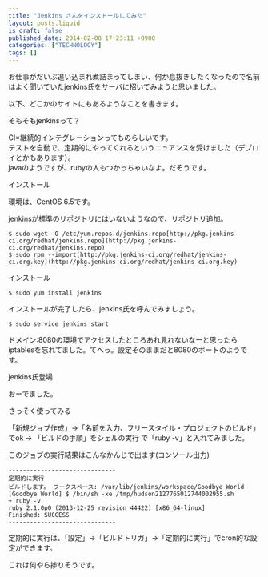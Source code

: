 ```yaml
---
title: "Jenkins さんをインストールしてみた"
layout: posts.liquid
is_draft: false
published_date: 2014-02-08 17:23:11 +0900
categories: ["TECHNOLOGY"]
tags: []
---
```


お仕事がだいぶ追い込まれ煮詰まってしまい、何か息抜きしたくなったので名前はよく聞いていたjenkins氏をサーバに招いてみようと思いました。

以下、どこかのサイトにもあるようなことを書きます。

そもそもjenkinsって？

CI=継続的インテグレーションってものらしいです。  
テストを自動で、定期的にやってくれるというニュアンスを受けました（デプロイとかもあります）。  
javaのようですが、rubyの人もつかっちゃいなよ。だそうです。

インストール

環境は、CentOS 6.5です。

jenkinsが標準のリポジトリにはいないようなので、リポジトリ追加。

    $ sudo wget -O /etc/yum.repos.d/jenkins.repo[http://pkg.jenkins-ci.org/redhat/jenkins.repo](http://pkg.jenkins-ci.org/redhat/jenkins.repo)
    $ sudo rpm --import[http://pkg.jenkins-ci.org/redhat/jenkins-ci.org.key](http://pkg.jenkins-ci.org/redhat/jenkins-ci.org.key)

インストール

    $ sudo yum install jenkins

インストールが完了したら、jenkins氏を呼んでみましょう。

    $ sudo service jenkins start

ドメイン:8080の環境でアクセスしたところあれ見れないなーと思ったら  
iptablesを忘れてました。てへっ。設定そのままだと8080のポートのようです。

jenkins氏登場

おーでました。

さっそく使ってみる

「新規ジョブ作成」→「名前を入力、フリースタイル・プロジェクトのビルド」でok → 「ビルドの手順」をシェルの実行 で「ruby -v」と入れてみました。

このジョブの実行結果はこんなかんじで出ます(コンソール出力)

    ------------------------------
    定期的に実行
    ビルドします。 ワークスペース: /var/lib/jenkins/workspace/Goodbye World
    [Goodbye World] $ /bin/sh -xe /tmp/hudson2127765012744002955.sh
    + ruby -v
    ruby 2.1.0p0 (2013-12-25 revision 44422) [x86_64-linux]
    Finished: SUCCESS
    ------------------------------

定期的に実行は、「設定」-\>「ビルドトリガ」-\>「定期的に実行」でcron的な設定ができます。

これは何やら捗りそうです。


